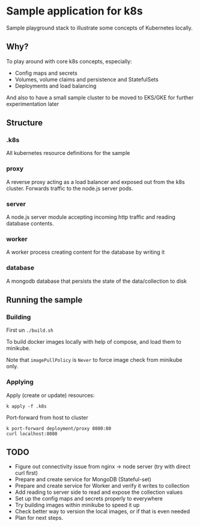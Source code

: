 # Sample application for k8s

Sample playground stack to illustrate some concepts of Kubernetes locally.

## Why?

To play around with core k8s concepts, especially:

- Config maps and secrets
- Volumes, volume claims and persistence and StatefulSets
- Deployments and load balancing

And also to have a small sample cluster to be moved to EKS/GKE for further experimentation later

## Structure

### .k8s
All kubernetes resource definitions for the sample

### proxy
A reverse proxy acting as a load balancer and exposed out from the k8s cluster. Forwards traffic to the node.js server pods.

### server
A node.js server module accepting incoming http traffic and reading database contents.

### worker
A worker process creating content for the database by writing it

### database
A mongodb database that persists the state of the data/collection to disk

## Running the sample

### Building

First un ```./build.sh```

To build docker images locally with help of compose, and load them to minikube.

Note that `imagePullPolicy` is `Never` to force image check from minikube only.

### Applying

Apply (create or update) resources:

```k apply -f .k8s```

Port-forward from host to cluster

```
k port-forward deployment/proxy 8080:80
curl localhost:8080
```

## TODO

- Figure out connectivity issue from nginx -> node server (try with direct curl first)
- Prepare and create service for MongoDB (Stateful-set)
- Prepare and create service for Worker and verify it writes to collection
- Add reading to server side to read and expose the collection values
- Set up the config maps and secrets properly to everywhere
- Try building images within minikube to speed it up
- Check better way to version the local images, or if that is even needed
- Plan for next steps.


